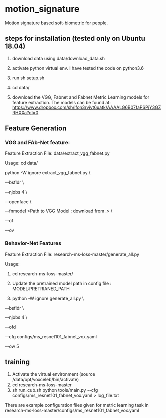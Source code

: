 # motion_signature
Motion signature based soft-biometric for people.

## steps for installation (tested only on Ubuntu 18.04)

1) download data using data/download_data.sh

2) activate python virtual env. I have tested the code on python3.6

3) run sh setup.sh

4) cd data/

5) download the VGG, Fabnet and Fabnet Metric Learning models for feature extraction. 
The models can be found at: https://www.dropbox.com/sh/lfon3rvjvt6uatk/AAAALG6B07faPSPjY3GZRHXXa?dl=0


## Feature Generation

### VGG and FAb-Net feature:

Feature Extraction File: data/extract_vgg_fabnet.py

Usage: cd data/

python -W ignore extract_vgg_fabnet.py \ 

--bsfldr <basefolder with mp4 files> \ 

--njobs 4 \

--openface <Openface Binary Folder> \

--fnmodel <Path to VGG Model : download from .> \

--of  <output base folder for fabnet features>

--ov  <output base folder for VGG features>

### Behavior-Net Features

Feature Extraction File: research-ms-loss-master/generate_all.py

Usage: 
1) cd research-ms-loss-master/
2) Update the pretrained model path in config file : 
MODEL:PRETRIANED_PATH

3) python -W ignore generate_all.py \ 

--bsfldr <basefolder with mp4> \ 

--njobs 4 \

--ofd  <output base folder>

--cfg configs/ms_resnet101_fabnet_vox.yaml

--ow 5

  
## training

1) Activate the virtual environment (source /data/opt/voxceleb/bin/activate)
2) cd research-ms-loss-master
3) sh run_cub.sh
python tools/main.py --cfg configs/ms_resnet101_fabnet_vox.yaml > log_file.txt

There are example configuration files given for metric learning task in research-ms-loss-master/configs/ms_resnet101_fabnet_vox.yaml